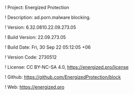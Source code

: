 ! Project: Energized Protection

! Description: ad.porn.malware blocking.

! Version: 6.32.0810.22.09.273.05

! Build Version: 22.09.273.05

! Build Date: Fri, 30 Sep 22 05:12:05 +06

! Version Code: 2730512

! License: CC BY-NC-SA 4.0, https://energized.pro/license

! Github: https://github.com/EnergizedProtection/block

! Web: https://energized.pro
